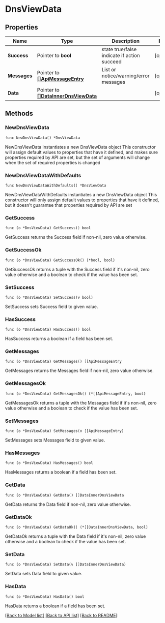 # DnsViewData

## Properties

Name | Type | Description | Notes
------------ | ------------- | ------------- | -------------
**Success** | Pointer to **bool** | state true/false indicate if action succeed | [optional] 
**Messages** | Pointer to [**[]ApiMessageEntry**](ApiMessageEntry.md) | List or notice/warning/error messages | [optional] 
**Data** | Pointer to [**[]DataInnerDnsViewData**](DataInnerDnsViewData.md) |  | [optional] 

## Methods

### NewDnsViewData

`func NewDnsViewData() *DnsViewData`

NewDnsViewData instantiates a new DnsViewData object
This constructor will assign default values to properties that have it defined,
and makes sure properties required by API are set, but the set of arguments
will change when the set of required properties is changed

### NewDnsViewDataWithDefaults

`func NewDnsViewDataWithDefaults() *DnsViewData`

NewDnsViewDataWithDefaults instantiates a new DnsViewData object
This constructor will only assign default values to properties that have it defined,
but it doesn't guarantee that properties required by API are set

### GetSuccess

`func (o *DnsViewData) GetSuccess() bool`

GetSuccess returns the Success field if non-nil, zero value otherwise.

### GetSuccessOk

`func (o *DnsViewData) GetSuccessOk() (*bool, bool)`

GetSuccessOk returns a tuple with the Success field if it's non-nil, zero value otherwise
and a boolean to check if the value has been set.

### SetSuccess

`func (o *DnsViewData) SetSuccess(v bool)`

SetSuccess sets Success field to given value.

### HasSuccess

`func (o *DnsViewData) HasSuccess() bool`

HasSuccess returns a boolean if a field has been set.

### GetMessages

`func (o *DnsViewData) GetMessages() []ApiMessageEntry`

GetMessages returns the Messages field if non-nil, zero value otherwise.

### GetMessagesOk

`func (o *DnsViewData) GetMessagesOk() (*[]ApiMessageEntry, bool)`

GetMessagesOk returns a tuple with the Messages field if it's non-nil, zero value otherwise
and a boolean to check if the value has been set.

### SetMessages

`func (o *DnsViewData) SetMessages(v []ApiMessageEntry)`

SetMessages sets Messages field to given value.

### HasMessages

`func (o *DnsViewData) HasMessages() bool`

HasMessages returns a boolean if a field has been set.

### GetData

`func (o *DnsViewData) GetData() []DataInnerDnsViewData`

GetData returns the Data field if non-nil, zero value otherwise.

### GetDataOk

`func (o *DnsViewData) GetDataOk() (*[]DataInnerDnsViewData, bool)`

GetDataOk returns a tuple with the Data field if it's non-nil, zero value otherwise
and a boolean to check if the value has been set.

### SetData

`func (o *DnsViewData) SetData(v []DataInnerDnsViewData)`

SetData sets Data field to given value.

### HasData

`func (o *DnsViewData) HasData() bool`

HasData returns a boolean if a field has been set.


[[Back to Model list]](../README.md#documentation-for-models) [[Back to API list]](../README.md#documentation-for-api-endpoints) [[Back to README]](../README.md)


